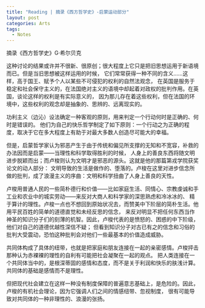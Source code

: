 ```yaml
---
title: "Reading | 摘录《西方哲学史》-启蒙运动部分"
layout: post
categories: Arts
tags:
  - Notes
---
```

摘录《西方哲学史》G·希尔贝克

这种讨论的结果或许并不很新、很原创；很大程度上它只是把旧思想运用于新语境而已。但是当旧思想被这样运用的时候，
它们常常获得一种不同的含义......这样，高于国王、赋予个人以某些不可侵犯的权利的自然法观念，
在英国是服务于稳定和社会保守主义的，在法国绝对主义的语境中却起着对政权的批判作用。在英国，谈论这样的权利是有实际意义的，
因为那儿存在着这些权利，但在法国的环境中，这些权利的观念却是抽象的、思辨的、远离现实的。

<!-- more -->
功利主义（边沁）设法确定一种客观的原则，用来判定一个行动何时是正确的、何时是错误的。
他们为自己的快乐哲学制定了如下原则：一个行动之为正确的程度，取决于它在多大程度上有助于对最大多数人创造尽可能大的幸福。

但是，启蒙哲学家认为邪恶产生于由于传统和偏见所支撑的无知和不宽容，补救的办法因而是启蒙——当理性和科学取得胜利的时候，
人身上的善良东西将随文明进步脱颖而出；而卢梭则认为文明才是邪恶的源头。这就是他的那篇第戎学院获奖论文的动人部分：
文明导致的生活是做作的、堕落的。卢梭在这里对进步信念所做的批判，成了浪漫主义的序曲：文明和科学扭曲了人身上善良的天性。

卢梭用普通人民的一些简朴德行和价值——比如家庭生活、同情心、宗教虔诚和手工业和农业中的城实劳动——来反对大商人和科学家的深思熟虑和冷冰冰的、
精于算计的理性。卢梭一点也不想回到原始状况去，而赞美中下阶层的简朴生活。他用平民百姓的简单的道德直觉和未经反思的信念，
来反对明显不把任何东西当作神圣的知识分子们的刻薄的机智。因此，卢梭代表的是愤怒的、困惑的中下阶级，他们对自己的道德优越性深信不疑；
但看到知识分子对古已有之的信念和习俗的批判大受震动，恐怕这种批判会对他们一些最基本的价值造成威胁。

共同体构成了具体的纽带，也就是把家庭和朋友连接在一起的亲密感情。卢梭抨击那种认为赤裸裸的理性的自利有可能把社会凝聚在一起的观点。
把人类连接在一个共同体当中的，是根深蒂固的感情和态度，而不是关于利润和快乐的肤浅计算。共同体的基础是感情而不是理性。

但把现代社会建立在这样一种没有制度保障的普遍意志基础上，是危险的。因此，卢梭的有机社会理论，因为它强调人们之间的情感纽带、忽视制度，
很有可能导致对共同体的一种非理性的、浪漫的张扬。
